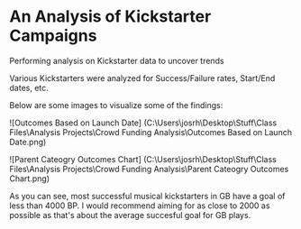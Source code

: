 # An Analysis of Kickstarter Campaigns
Performing analysis on Kickstarter data to uncover trends

Various Kickstarters were analyzed for Success/Failure rates, Start/End dates, etc.

Below are some images to visualize some of the findings:

![Outcomes Based on Launch Date] (C:\Users\josrh\Desktop\Stuff\Class Files\Analysis Projects\Crowd Funding Analysis\Outcomes Based on Launch Date.png)

![Parent Cateogry Outcomes Chart] (C:\Users\josrh\Desktop\Stuff\Class Files\Analysis Projects\Crowd Funding Analysis\Parent Cateogry Outcomes Chart.png)

As you can see, most successful musical kickstarters in GB have a goal of less than 4000 BP. I would recommend aiming for as close to 2000 as possible as that's about the average succesful goal for GB plays.
